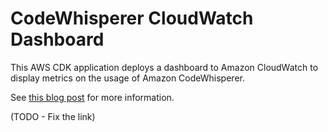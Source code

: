 # CodeWhisperer CloudWatch Dashboard

This AWS CDK application deploys a dashboard to Amazon CloudWatch to display metrics on the usage of Amazon CodeWhisperer.

See [this blog post](https://aws.amazon.com/blogs/devops/codewhisperer-cloudwatch) for more information.

(TODO - Fix the link)




